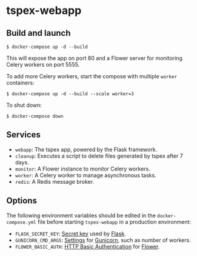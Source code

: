 # tspex-webapp

## Build and launch

```
$ docker-compose up -d --build
```

This will expose the app on port 80 and a Flower server for monitoring Celery workers on port 5555.

To add more Celery workers, start the compose with multiple `worker` containers:

```
$ docker-compose up -d --build --scale worker=3
```

To shut down:

```
$ docker-compose down
```

## Services

- `webapp`: The tspex app, powered by the Flask framework.
- `cleanup`: Executes a script to delete files generated by tspex after 7 days.
- `monitor`: A Flower instance to monitor Celery workers.
- `worker`: A Celery worker to manage asynchronous tasks.
- `redis`: A Redis message broker.

## Options

The following environment variables should be edited in the `docker-compose.yml` file before starting `tspex-webapp` in a production environment:
- `FLASK_SECRET_KEY`: [Secret key](http://flask.pocoo.org/docs/1.0/quickstart/#sessions) used by [Flask](http://flask.pocoo.org/).
- `GUNICORN_CMD_ARGS`: [Settings](http://docs.gunicorn.org/en/stable/settings.html) for [Gunicorn](https://gunicorn.org/), such as number of workers.
- `FLOWER_BASIC_AUTH`: [HTTP Basic Authentication](https://flower.readthedocs.io/en/latest/auth.html#basic-auth) for [Flower](https://flower.readthedocs.io/).
